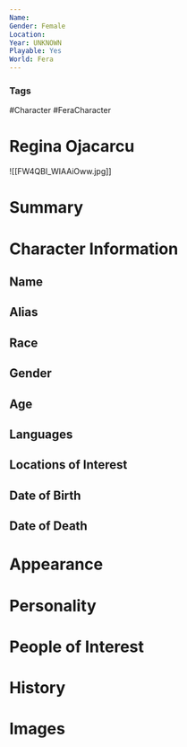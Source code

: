 ```yaml
---
Name: 
Gender: Female
Location: 
Year: UNKNOWN
Playable: Yes
World: Fera
---
```


### Tags
#Character #FeraCharacter 

# Regina Ojacarcu
![[FW4QBl_WIAAiOww.jpg]]

# Summary


# Character Information

## Name

## Alias

## Race

## Gender

## Age

## Languages

## Locations of Interest

## Date of Birth

## Date of Death

# Appearance

# Personality

# People of Interest

# History

# Images
